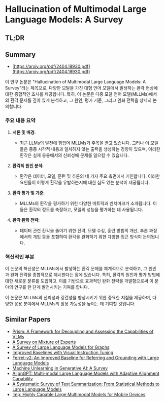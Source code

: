 # Hallucination of Multimodal Large Language Models: A Survey
## TL;DR
## Summary
- [https://arxiv.org/pdf/2404.18930.pdf](https://arxiv.org/pdf/2404.18930.pdf)

이 연구 논문은 "Hallucination of Multimodal Large Language Models: A Survey"라는 제목으로, 다양한 모달을 가진 대형 언어 모델에서 발생하는 환각 현상에 대한 종합적인 조사를 제공합니다. 특히, 이 논문은 다중 모달 언어 모델(MLLMs)에서의 환각 문제를 깊이 있게 분석하고, 그 원인, 평가 기준, 그리고 완화 전략을 상세히 논의합니다.

### 주요 내용 요약

1. **서론 및 배경**:
   - 최근 LLMs의 발전에 힘입어 MLLMs가 주목을 받고 있습니다. 그러나 이 모델들은 종종 시각적 내용과 일치하지 않는 출력을 생성하는 경향이 있으며, 이러한 환각은 실제 응용에서의 신뢰성에 문제를 일으킬 수 있습니다.

2. **환각의 원인 분석**:
   - 환각은 데이터, 모델, 훈련 및 추론의 네 가지 주요 측면에서 기인합니다. 이러한 요인들이 어떻게 환각을 유발하는지에 대한 심도 있는 분석이 제공됩니다.

3. **환각 평가 및 기준**:
   - MLLMs의 환각을 평가하기 위한 다양한 메트릭과 벤치마크가 소개됩니다. 이들은 환각의 정도를 측정하고, 모델의 성능을 평가하는 데 사용됩니다.

4. **환각 완화 전략**:
   - 데이터 관련 환각을 줄이기 위한 전략, 모델 수정, 훈련 방법의 개선, 추론 과정에서의 개입 등을 포함하여 환각을 완화하기 위한 다양한 접근 방식이 논의됩니다.

### 혁신적인 부분
이 논문의 혁신성은 MLLMs에서 발생하는 환각 문제를 체계적으로 분석하고, 그 원인과 완화 전략을 종합적으로 제시한다는 점에 있습니다. 특히, 환각의 원인과 평가 방법에 대한 새로운 분류를 도입하고, 이를 기반으로 효과적인 완화 전략을 개발함으로써 이 분야의 연구를 한 단계 발전시키는 기여를 합니다.

이 논문은 MLLMs의 신뢰성과 강건성을 향상시키기 위한 중요한 지침을 제공하며, 다양한 응용 분야에서 MLLMs의 활용 가능성을 높이는 데 기여할 것입니다.

## Similar Papers
- [Prism: A Framework for Decoupling and Assessing the Capabilities of VLMs](2406.14544.md)
- [A Survey on Mixture of Experts](2407.06204.md)
- [A Survey of Large Language Models for Graphs](2405.08011.md)
- [Improved Baselines with Visual Instruction Tuning](2310.03744.md)
- [Ferret-v2: An Improved Baseline for Referring and Grounding with Large Language Models](2404.07973.md)
- [Machine Unlearning in Generative AI: A Survey](2407.20516.md)
- [AlignGPT: Multi-modal Large Language Models with Adaptive Alignment Capability](2405.14129.md)
- [A Systematic Survey of Text Summarization: From Statistical Methods to Large Language Models](2406.11289.md)
- [Imp: Highly Capable Large Multimodal Models for Mobile Devices](2405.12107.md)
